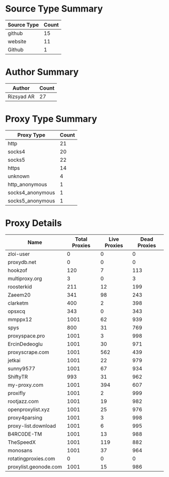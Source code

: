 # Source Type Summary

| Source Type | Count |
|-------------|-------|
| github | 15 |
| website | 11 |
| Github | 1 |


# Author Summary

| Author | Count |
|--------|-------|
| Rizsyad AR | 27 |


# Proxy Type Summary

| Proxy Type | Count |
|------------|-------|
| http | 21 |
| socks4 | 20 |
| socks5 | 22 |
| https | 14 |
| unknown | 4 |
| http_anonymous | 1 |
| socks4_anonymous | 1 |
| socks5_anonymous | 1 |


# Proxy Details

| Name | Total Proxies | Live Proxies | Dead Proxies |
|------|---------------|--------------|---------------|
| zloi-user | 0 | 0 | 0 |
| proxydb.net | 0 | 0 | 0 |
| hookzof | 120 | 7 | 113 |
| multiproxy.org | 3 | 0 | 3 |
| roosterkid | 211 | 12 | 199 |
| Zaeem20 | 341 | 98 | 243 |
| clarketm | 400 | 2 | 398 |
| opsxcq | 343 | 0 | 343 |
| mmppx12 | 1001 | 62 | 939 |
| spys | 800 | 31 | 769 |
| proxyspace.pro | 1001 | 3 | 998 |
| ErcinDedeoglu | 1001 | 30 | 971 |
| proxyscrape.com | 1001 | 562 | 439 |
| jetkai | 1001 | 22 | 979 |
| sunny9577 | 1001 | 67 | 934 |
| ShiftyTR | 993 | 31 | 962 |
| my-proxy.com | 1001 | 394 | 607 |
| proxifly | 1001 | 2 | 999 |
| rootjazz.com | 1001 | 19 | 982 |
| openproxylist.xyz | 1001 | 25 | 976 |
| proxy4parsing | 1001 | 3 | 998 |
| proxy-list.download | 1001 | 6 | 995 |
| B4RC0DE-TM | 1001 | 13 | 988 |
| TheSpeedX | 1001 | 119 | 882 |
| monosans | 1001 | 37 | 964 |
| rotatingproxies.com | 0 | 0 | 0 |
| proxylist.geonode.com | 1001 | 15 | 986 |
